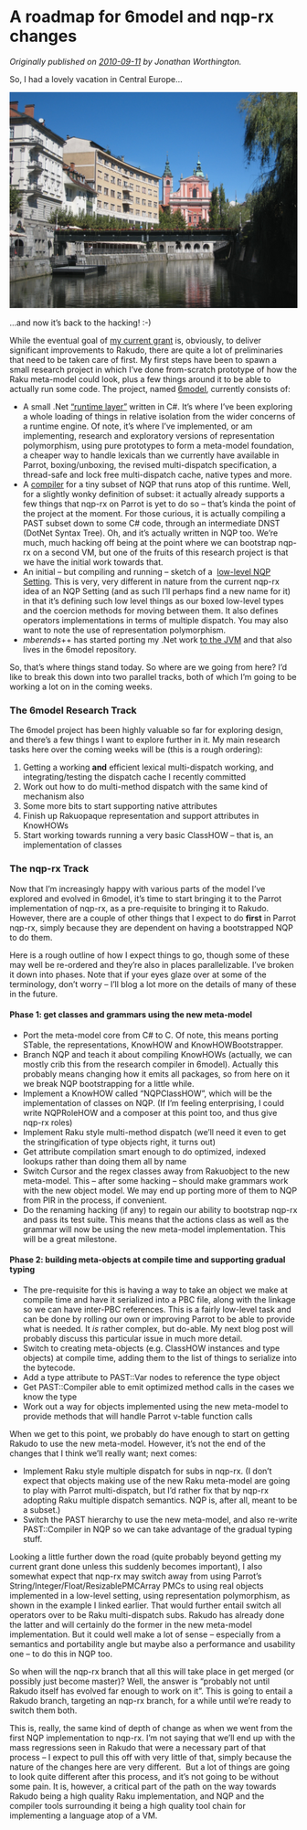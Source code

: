 # A roadmap for 6model and nqp-rx changes
    
*Originally published on [2010-09-11](https://6guts.wordpress.com/2010/09/11/a-roadmap-for-6model-and-nqp-rx-changes/) by Jonathan Worthington.*

So, I had a lovely vacation in Central Europe…

![Lovely Ljubljana](img_2173.jpg)

…and now it’s back to the hacking! :-)

While the eventual goal of [my current grant](http://news.perlfoundation.org/2010/07/hague-grant-application-meta-m.html) is, obviously, to deliver significant improvements to Rakudo, there are quite a lot of preliminaries that need to be taken care of first. My first steps have been to spawn a small research project in which I’ve done from-scratch prototype of how the Raku meta-model could look, plus a few things around it to be able to actually run some code. The project, named [6model](http://github.com/jnthn/6model/), currently consists of:

- A small .Net [“runtime layer”](http://github.com/jnthn/6model/tree/master/dotnet/runtime/) written in C#. It’s where I’ve been exploring a whole loading of things in relative isolation from the wider concerns of a runtime engine. Of note, it’s where I’ve implemented, or am implementing, research and exploratory versions of representation polymorphism, using pure prototypes to form a meta-model foundation, a cheaper way to handle lexicals than we currently have available in Parrot, boxing/unboxing, the revised multi-dispatch specification, a thread-safe and lock free multi-dispatch cache, native types and more.
- A [compiler](http://github.com/jnthn/6model/tree/master/dotnet/compiler/) for a tiny subset of NQP that runs atop of this runtime. Well, for a slightly wonky definition of subset: it actually already supports a few things that nqp-rx on Parrot is yet to do so – that’s kinda the point of the project at the moment. For those curious, it is actually compiling a PAST subset down to some C# code, through an intermediate DNST (DotNet Syntax Tree). Oh, and it’s actually written in NQP too. We’re much, much hacking off being at the point where we can bootstrap nqp-rx on a second VM, but one of the fruits of this research project is that we have the initial work towards that.
- An initial – but compiling and running – sketch of a  [low-level NQP Setting](http://github.com/jnthn/6model/blob/master/common/NQP/NQPSetting.pm). This is very, very different in nature from the current nqp-rx idea of an NQP Setting (and as such I’ll perhaps find a new name for it) in that it’s defining such low level things as our boxed low-level types and the coercion methods for moving between them. It also defines operators implementations in terms of multiple dispatch. You may also want to note the use of representation polymorphism.
- *mberends*++ has started porting my .Net work [to the JVM](http://github.com/jnthn/6model/tree/master/java/) and that also lives in the 6model repository.

So, that’s where things stand today. So where are we going from here? I’d like to break this down into two parallel tracks, both of which I’m going to be working a lot on in the coming weeks.

### The 6model Research Track

The 6model project has been highly valuable so far for exploring design, and there’s a few things I want to explore further in it. My main research tasks here over the coming weeks will be (this is a rough ordering):

1. Getting a working **and** efficient lexical multi-dispatch working, and integrating/testing the dispatch cache I recently committed
1. Work out how to do multi-method dispatch with the same kind of mechanism also
1. Some more bits to start supporting native attributes
1. Finish up Rakuopaque representation and support attributes in KnowHOWs
1. Start working towards running a very basic ClassHOW – that is, an implementation of classes

### The nqp-rx Track

Now that I’m increasingly happy with various parts of the model I’ve explored and evolved in 6model, it’s time to start bringing it to the Parrot implementation of nqp-rx, as a pre-requisite to bringing it to Rakudo. However, there are a couple of other things that I expect to do **first** in Parrot nqp-rx, simply because they are dependent on having a bootstrapped NQP to do them.

Here is a rough outline of how I expect things to go, though some of these may well be re-ordered and they’re also in places parallelizable. I’ve broken it down into phases. Note that if your eyes glaze over at some of the terminology, don’t worry – I’ll blog a lot more on the details of many of these in the future.

#### Phase 1: get classes and grammars using the new meta-model

- Port the meta-model core from C# to C. Of note, this means porting STable, the representations, KnowHOW and KnowHOWBootstrapper.
- Branch NQP and teach it about compiling KnowHOWs (actually, we can mostly crib this from the research compiler in 6model). Actually this probably means changing how it emits all packages, so from here on it we break NQP bootstrapping for a little while.
- Implement a KnowHOW called “NQPClassHOW”, which will be the implementation of classes on NQP. (If I’m feeling enterprising, I could write NQPRoleHOW and a composer at this point too, and thus give nqp-rx roles)
- Implement Raku style multi-method dispatch (we’ll need it even to get the stringification of type objects right, it turns out)
- Get attribute compilation smart enough to do optimized, indexed lookups rather than doing them all by name
- Switch Cursor and the regex classes away from Rakuobject to the new meta-model. This – after some hacking – should make grammars work with the new object model. We may end up porting more of them to NQP from PIR in the process, if convenient.
- Do the renaming hacking (if any) to regain our ability to bootstrap nqp-rx and pass its test suite. This means that the actions class as well as the grammar will now be using the new meta-model implementation. This will be a great milestone.

#### Phase 2: building meta-objects at compile time and supporting gradual typing

- The pre-requisite for this is having a way to take an object we make at compile time and have it serialized into a PBC file, along with the linkage so we can have inter-PBC references. This is a fairly low-level task and can be done by rolling our own or improving Parrot to be able to provide what is needed. It _is_ rather complex, but do-able. My next blog post will probably discuss this particular issue in much more detail.
- Switch to creating meta-objects (e.g. ClassHOW instances and type objects) at compile time, adding them to the list of things to serialize into the bytecode.
- Add a type attribute to PAST::Var nodes to reference the type object
- Get PAST::Compiler able to emit optimized method calls in the cases we know the type
- Work out a way for objects implemented using the new meta-model to provide methods that will handle Parrot v-table function calls

When we get to this point, we probably do have enough to start on getting Rakudo to use the new meta-model. However, it’s not the end of the changes that I think we’ll really want; next comes:

- Implement Raku style multiple dispatch for subs in nqp-rx. (I don’t expect that objects making use of the new Raku meta-model are going to play with Parrot multi-dispatch, but I’d rather fix that by nqp-rx adopting Raku multiple dispatch semantics. NQP is, after all, meant to be a subset.)
- Switch the PAST hierarchy to use the new meta-model, and also re-write PAST::Compiler in NQP so we can take advantage of the gradual typing stuff.

Looking a little further down the road (quite probably beyond getting my current grant done unless this suddenly becomes important), I also somewhat expect that nqp-rx may switch away from using Parrot’s String/Integer/Float/ResizablePMCArray  PMCs to using real objects implemented in a low-level setting, using  representation polymorphism, as shown in the example I linked earlier. That would further entail switch all operators over to be Raku multi-dispatch subs. Rakudo  has already done the latter and will certainly do the former in the new  meta-model implementation. But it could well make a lot of sense –  especially from a semantics and portability angle but maybe also a  performance and usability one – to do this in NQP too.

So when will the nqp-rx branch that all this will take place in get merged (or possibly just become master)? Well, the answer is “probably not until Rakudo itself has evolved far enough to work on it”. This is going to entail a Rakudo branch, targeting an nqp-rx branch, for a while until we’re ready to switch them both.

This is, really, the same kind of depth of change as when we went from the first NQP implementation to nqp-rx. I’m not saying that we’ll end up with the mass regressions seen in Rakudo that were a necessary part of that process – I expect to pull this off with very little of that, simply because the nature of the changes here are very different.  But a lot of things are going to look quite different after this process, and it’s not going to be without some pain. It is, however, a critical part of the path on the way towards Rakudo being a high quality Raku implementation, and NQP and the compiler tools surrounding it being a high quality tool chain for implementing a language atop of a VM.
